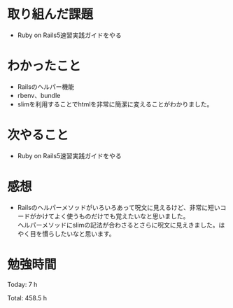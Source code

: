 # 取り組んだ課題
- Ruby on Rails5速習実践ガイドをやる

# わかったこと
- Railsのヘルパー機能
- rbenv、bundle
- slimを利用することでhtmlを非常に簡潔に変えることがわかりました。

# 次やること
- Ruby on Rails5速習実践ガイドをやる

# 感想
- Railsのヘルパーメソッドがいろいろあって呪文に見えるけど、非常に短いコードがかけてよく使うものだけでも覚えたいなと思いました。  
ヘルパーメソッドにslimの記法が合わさるとさらに呪文に見えきました。はやく目を慣らしたいなと思います。


# 勉強時間
Today: 7 h

Total: 458.5 h
